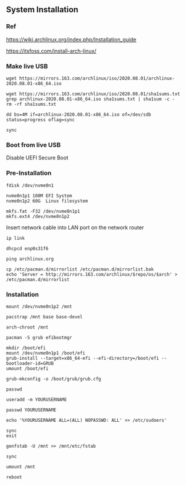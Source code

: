 ## System Installation

### Ref

https://wiki.archlinux.org/index.php/Installation_guide

https://itsfoss.com/install-arch-linux/

### Make live USB

```
wget https://mirrors.163.com/archlinux/iso/2020.08.01/archlinux-2020.08.01-x86_64.iso

wget https://mirrors.163.com/archlinux/iso/2020.08.01/sha1sums.txt
grep archlinux-2020.08.01-x86_64.iso sha1sums.txt | sha1sum -c -
rm -rf sha1sums.txt
```

```
dd bs=4M if=archlinux-2020.08.01-x86_64.iso of=/dev/sdb status=progress oflag=sync

sync
```

### Boot from live USB

Disable UEFI Secure Boot

### Pre-Installation

```
fdisk /dev/nvme0n1

nvme0n1p1 100M EFI System
nvme0n1p2 60G  Linux filesystem
```

```
mkfs.fat -F32 /dev/nvme0n1p1
mkfs.ext4 /dev/nvme0n1p2
```

Insert network cable into LAN port on the network router

```
ip link

dhcpcd enp0s31f6

ping archlinux.org
```

```
cp /etc/pacman.d/mirrorlist /etc/pacman.d/mirrorlist.bak
echo 'Server = http://mirrors.163.com/archlinux/$repo/os/$arch' > /etc/pacman.d/mirrorlist
```

### Installation

```
mount /dev/nvme0n1p2 /mnt
```

```
pacstrap /mnt base base-devel
```

```
arch-chroot /mnt

pacman -S grub efibootmgr

mkdir /boot/efi
mount /dev/nvme0n1p1 /boot/efi
grub-install --target=x86_64-efi --efi-directory=/boot/efi --bootloader-id=GRUB
umount /boot/efi

grub-mkconfig -o /boot/grub/grub.cfg

passwd

useradd -m YOURUSERNAME

passwd YOURUSERNAME

echo '%YOURUSERNAME ALL=(ALL) NOPASSWD: ALL' >> /etc/sudoers'

sync
exit
```

```
genfstab -U /mnt >> /mnt/etc/fstab
```

```
sync

umount /mnt

reboot
```
